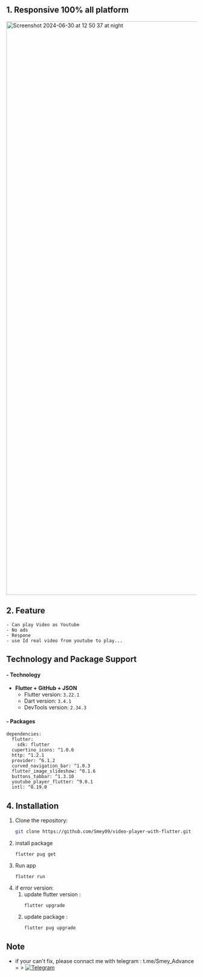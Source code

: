 ## 1. Responsive 100% all platform
<img width="1512" alt="Screenshot 2024-06-30 at 12 50 37 at night" src="https://github.com/Smey09/video-player-with-flutter/assets/149933218/5ab682bc-35ce-4613-b6b0-4c174ac53332">

## 2. Feature
    - Can play Video as Youtube
    - No ads
    - Respone
    - use Id real video from youtube to play...
## Technology and Package Support

#### - Technology

- **Flutter + GitHub + JSON**
  - Flutter version: `3.22.1`
  - Dart version: `3.4.1`
  - DevTools version: `2.34.3`

#### - Packages
```
dependencies:
  flutter:
    sdk: flutter
  cupertino_icons: ^1.0.6
  http: ^1.2.1
  provider: ^6.1.2
  curved_navigation_bar: ^1.0.3
  flutter_image_slideshow: ^0.1.6
  buttons_tabbar: ^1.3.10
  youtube_player_flutter: ^9.0.1
  intl: ^0.19.0
```

## 4. Installation

1. Clone the repository:
   ```bash
   git clone https://github.com/Smey09/video-player-with-flutter.git

2. install package
   ```
   flutter pug get
   ```
3. Run app
   ```
   flutter run
   ```
4. if error version:
   1. update flutter version :
      ```
      flutter upgrade
      ```
   2. update package :
      ```
      flutter pug upgrade
      ```
## Note
   - if your can't fix, please connact me with telegram : t.me/Smey_Advance = > [![Telegram](https://img.shields.io/badge/Telegram-2CA5E0?style=for-the-badge&logo=telegram&logoColor=white)](https://t.me/Smey_Advance)
